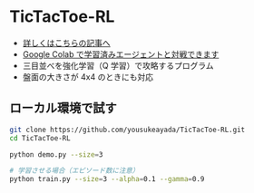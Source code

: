 # TicTacToe-RL
- [詳しくはこちらの記事へ](https://qiita.com/ysk0832/items/f054e100775cc790d1cd)
- [Google Colab で学習済みエージェントと対戦できます](https://colab.research.google.com/drive/1AfgMy6YQmnakq0RQlCttw4pk0v-awD2f?usp=sharing)
- 三目並べを強化学習（Q 学習）で攻略するプログラム
- 盤面の大きさが 4x4 のときにも対応

## ローカル環境で試す
```bash
git clone https://github.com/yousukeayada/TicTacToe-RL.git
cd TicTacToe-RL

python demo.py --size=3

# 学習させる場合（エピソード数に注意）
python train.py --size=3 --alpha=0.1 --gamma=0.9
```
